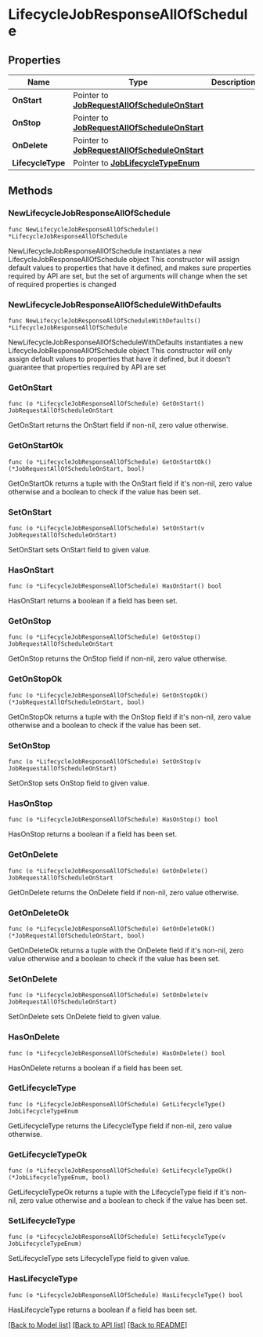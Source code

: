# LifecycleJobResponseAllOfSchedule

## Properties

Name | Type | Description | Notes
------------ | ------------- | ------------- | -------------
**OnStart** | Pointer to [**JobRequestAllOfScheduleOnStart**](JobRequestAllOfScheduleOnStart.md) |  | [optional] 
**OnStop** | Pointer to [**JobRequestAllOfScheduleOnStart**](JobRequestAllOfScheduleOnStart.md) |  | [optional] 
**OnDelete** | Pointer to [**JobRequestAllOfScheduleOnStart**](JobRequestAllOfScheduleOnStart.md) |  | [optional] 
**LifecycleType** | Pointer to [**JobLifecycleTypeEnum**](JobLifecycleTypeEnum.md) |  | [optional] 

## Methods

### NewLifecycleJobResponseAllOfSchedule

`func NewLifecycleJobResponseAllOfSchedule() *LifecycleJobResponseAllOfSchedule`

NewLifecycleJobResponseAllOfSchedule instantiates a new LifecycleJobResponseAllOfSchedule object
This constructor will assign default values to properties that have it defined,
and makes sure properties required by API are set, but the set of arguments
will change when the set of required properties is changed

### NewLifecycleJobResponseAllOfScheduleWithDefaults

`func NewLifecycleJobResponseAllOfScheduleWithDefaults() *LifecycleJobResponseAllOfSchedule`

NewLifecycleJobResponseAllOfScheduleWithDefaults instantiates a new LifecycleJobResponseAllOfSchedule object
This constructor will only assign default values to properties that have it defined,
but it doesn't guarantee that properties required by API are set

### GetOnStart

`func (o *LifecycleJobResponseAllOfSchedule) GetOnStart() JobRequestAllOfScheduleOnStart`

GetOnStart returns the OnStart field if non-nil, zero value otherwise.

### GetOnStartOk

`func (o *LifecycleJobResponseAllOfSchedule) GetOnStartOk() (*JobRequestAllOfScheduleOnStart, bool)`

GetOnStartOk returns a tuple with the OnStart field if it's non-nil, zero value otherwise
and a boolean to check if the value has been set.

### SetOnStart

`func (o *LifecycleJobResponseAllOfSchedule) SetOnStart(v JobRequestAllOfScheduleOnStart)`

SetOnStart sets OnStart field to given value.

### HasOnStart

`func (o *LifecycleJobResponseAllOfSchedule) HasOnStart() bool`

HasOnStart returns a boolean if a field has been set.

### GetOnStop

`func (o *LifecycleJobResponseAllOfSchedule) GetOnStop() JobRequestAllOfScheduleOnStart`

GetOnStop returns the OnStop field if non-nil, zero value otherwise.

### GetOnStopOk

`func (o *LifecycleJobResponseAllOfSchedule) GetOnStopOk() (*JobRequestAllOfScheduleOnStart, bool)`

GetOnStopOk returns a tuple with the OnStop field if it's non-nil, zero value otherwise
and a boolean to check if the value has been set.

### SetOnStop

`func (o *LifecycleJobResponseAllOfSchedule) SetOnStop(v JobRequestAllOfScheduleOnStart)`

SetOnStop sets OnStop field to given value.

### HasOnStop

`func (o *LifecycleJobResponseAllOfSchedule) HasOnStop() bool`

HasOnStop returns a boolean if a field has been set.

### GetOnDelete

`func (o *LifecycleJobResponseAllOfSchedule) GetOnDelete() JobRequestAllOfScheduleOnStart`

GetOnDelete returns the OnDelete field if non-nil, zero value otherwise.

### GetOnDeleteOk

`func (o *LifecycleJobResponseAllOfSchedule) GetOnDeleteOk() (*JobRequestAllOfScheduleOnStart, bool)`

GetOnDeleteOk returns a tuple with the OnDelete field if it's non-nil, zero value otherwise
and a boolean to check if the value has been set.

### SetOnDelete

`func (o *LifecycleJobResponseAllOfSchedule) SetOnDelete(v JobRequestAllOfScheduleOnStart)`

SetOnDelete sets OnDelete field to given value.

### HasOnDelete

`func (o *LifecycleJobResponseAllOfSchedule) HasOnDelete() bool`

HasOnDelete returns a boolean if a field has been set.

### GetLifecycleType

`func (o *LifecycleJobResponseAllOfSchedule) GetLifecycleType() JobLifecycleTypeEnum`

GetLifecycleType returns the LifecycleType field if non-nil, zero value otherwise.

### GetLifecycleTypeOk

`func (o *LifecycleJobResponseAllOfSchedule) GetLifecycleTypeOk() (*JobLifecycleTypeEnum, bool)`

GetLifecycleTypeOk returns a tuple with the LifecycleType field if it's non-nil, zero value otherwise
and a boolean to check if the value has been set.

### SetLifecycleType

`func (o *LifecycleJobResponseAllOfSchedule) SetLifecycleType(v JobLifecycleTypeEnum)`

SetLifecycleType sets LifecycleType field to given value.

### HasLifecycleType

`func (o *LifecycleJobResponseAllOfSchedule) HasLifecycleType() bool`

HasLifecycleType returns a boolean if a field has been set.


[[Back to Model list]](../README.md#documentation-for-models) [[Back to API list]](../README.md#documentation-for-api-endpoints) [[Back to README]](../README.md)


